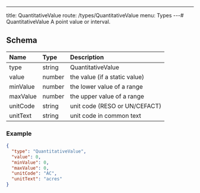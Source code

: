 ---
title: QuantitativeValue
route: /types/QuantitativeValue
menu: Types
---# QuantitativeValue
A point value or interval.


## Schema
| Name | Type | Description |
|:-----| :--- | :---------- |
| type | string | QuantitativeValue  |
| value | number | the value (if a static value)  |
| minValue | number | the lower value of a range  |
| maxValue | number | the upper value of a range  |
| unitCode | string | unit code (RESO or UN/CEFACT)  |
| unitText | string | unit code in common text  |

### Example
```json
{
  "type": "QuantitativeValue",
  "value": 0,
  "minValue": 0,
  "maxValue": 0,
  "unitCode": "AC",
  "unitText": "acres"
}
```
